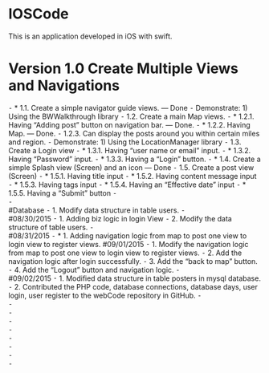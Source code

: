 # IOSCode
This is an application developed in iOS with swift.


# Version 1.0 Create Multiple Views and Navigations
⁃	   * 1.1. Create a simple navigator guide views.  — Done
⁃	         Demonstrate: 1) Using the BWWalkthrough library 
⁃	   1.2. Create a main Map views. 
⁃	      * 1.2.1. Having “Adding post” button on navigation bar. — Done.
⁃	      * 1.2.2. Having Map. — Done.
⁃	       1.2.3. Can display the posts around you within certain miles and region.
⁃	       Demonstrate: 1) Using the LocationManager library 
⁃	   1.3. Create a Login view
⁃	      * 1.3.1. Having “user name or email” input.
⁃	      * 1.3.2. Having “Password” input.
⁃	      * 1.3.3. Having a “Login” button.
⁃	   * 1.4. Create a simple Splash view (Screen) and an icon — Done
⁃	   1.5. Create a post view (Screen)
⁃	       * 1.5.1. Having title input
⁃	       * 1.5.2. Having content message input
⁃	       * 1.5.3. Having tags input
⁃	       * 1.5.4. Having an “Effective date” input
⁃	       * 1.5.5. Having a “Submit” button
⁃	   
⁃	
#Database
⁃	1. Modify data structure in table users. 
⁃	
#08/30/2015
⁃	    1. Adding biz logic in login View
⁃	    2. Modify the data structure of table users. 
⁃	
#08/31/2015
⁃	    * 1. Adding navigation logic from map to post one view to login view to register views.
#09/01/2015
⁃	      1. Modify the navigation logic from map to post one view to login view to register views. 
⁃	      2. Add the navigation logic after login successfully. 
⁃	      3. Add the “back to map” button.
⁃	      4. Add the “Logout” button and navigation logic.
⁃	
#09/02/2015
⁃	     1. Modified data structure in table posters in mysql database.
⁃	     2. Contributed the PHP code, database connections, database days, user login, user register to the webCode repository in GitHub. 
⁃	
⁃	
⁃	
⁃	
⁃	
⁃	
⁃	
⁃	
⁃	    

